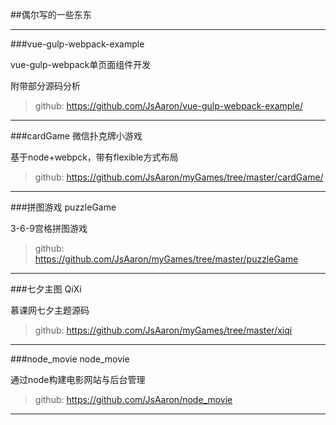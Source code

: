 
##偶尔写的一些东东

****

###vue-gulp-webpack-example

vue-gulp-webpack单页面组件开发<p />
附带部分源码分析
>github: <https://github.com/JsAaron/vue-gulp-webpack-example/>
****

###cardGame
微信扑克牌小游戏<p />
基于node+webpck，带有flexible方式布局
>github: <https://github.com/JsAaron/myGames/tree/master/cardGame/>
****

###拼图游戏
puzzleGame<p />
3-6-9宫格拼图游戏
>github: <https://github.com/JsAaron/myGames/tree/master/puzzleGame>
****

###七夕主图
QiXi<p />
慕课网七夕主题源码
>github: <https://github.com/JsAaron/myGames/tree/master/xiqi>
****

###node_movie
node_movie<p />
通过node构建电影网站与后台管理
>github: <https://github.com/JsAaron/node_movie>
****

